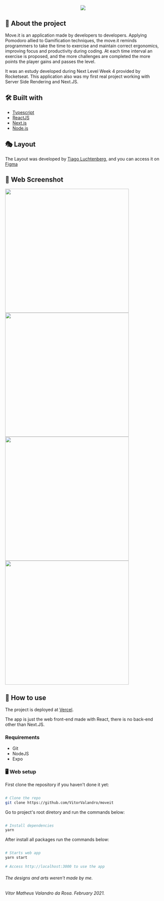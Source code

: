 <h1 align="center">
   <img src="https://user-images.githubusercontent.com/60162736/108780878-d022c700-7547-11eb-9288-63242915c9ad.png">
</h1>

## 📃 About the project
Move.it is an application made by developers to developers. Applying Pomodoro allied to Gamification techniques, the move.it reminds programmers to take the time to exercise and maintain correct ergonomics, improving focus and productivity during coding. At each time interval an exercise is proposed, and the more challenges are completed the more points the player gains and passes the level.

It was an estudy developed during Next Level Week 4 provided by Rocketseat. This application also was my first real project working with Server Side Rendering and Next.JS.

## 🛠 Built with

- [Typescript](https://www.typescriptlang.org/)
- [ReactJS](https://reactjs.org/)
- [Next.js](https://nextjs.org/)
- [Node.js](https://nodejs.org/en/)

## 🎭 Layout
The Layout was developed by [Tiago Luchtenberg](https://www.instagram.com/tiagoluchtenberg/), and you can access it on [Figma](https://www.figma.com/file/ge20pu3ofMOKoliUyKx1Nl/Move.it-1.0/duplicate)

## 📸 Web Screenshot
<div>
   <img src="https://user-images.githubusercontent.com/60162736/108933223-89a59900-7629-11eb-93fa-70d4e5aa5627.png" width="400px">
   <img src="https://user-images.githubusercontent.com/60162736/108933226-8a3e2f80-7629-11eb-9f62-02b756c0ac17.png" width="400px">
   <img src="https://user-images.githubusercontent.com/60162736/108933227-8ad6c600-7629-11eb-8345-cf0c203aee46.png" width="400px">
   <img src="https://user-images.githubusercontent.com/60162736/108933228-8ad6c600-7629-11eb-8a19-f81d764eb008.png" width="400px">   
</div>

## 🚀 How to use

The project is deployed at [Vercel](https://moveit-iz3e2envq-vitorvalandro.vercel.app).

The app is just the web front-end made with React, there is no back-end other than Next.JS.

### Requirements

- Git
- NodeJS
- Expo


### 🖥 Web setup

First clone the repository if you haven't done it yet:

```bash

# Clone the repo
git clone https://github.com/VitorValandro/moveit

```

Go to project's root diretory and run the commands below:

```bash

# Install dependencies
yarn

```

After install all packages run the commands below:

```bash

# Starts web app
yarn start

# Access http://localhost:3000 to use the app

```

###### The designs and arts weren't made by me.

###### Vitor Matheus Valandro da Rosa. February 2021.
